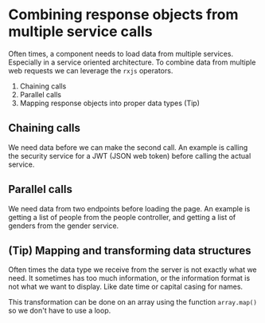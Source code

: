 # Combining response objects from multiple service calls
Often times, a component needs to load data from multiple services.
Especially in a service oriented architecture.
To combine data from multiple web requests we can leverage the `rxjs` operators.

1. Chaining calls
2. Parallel calls
3. Mapping response objects into proper data types (Tip)

## Chaining calls
We need data before we can make the second call.
An example is calling the security service for a JWT (JSON web token)
before calling the actual service.

## Parallel calls
We need data from two endpoints before loading the page.
An example is getting a list of people from the people controller,
and getting a list of genders from the gender service.

## (Tip) Mapping and transforming data structures
Often times the data type we receive from the server is not exactly what we need.
It sometimes has too much information, or the information format
is not what we want to display. Like date time or capital casing for names.

This transformation can be done on an array using the function `array.map()`
so we don't have to use a loop.